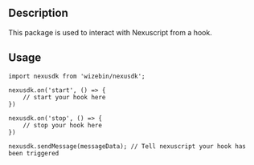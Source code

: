 ## Description

This package is used to interact with Nexuscript from a hook.

## Usage

    import nexusdk from 'wizebin/nexusdk';

    nexusdk.on('start', () => {
        // start your hook here
    })

    nexusdk.on('stop', () => {
        // stop your hook here
    })

    nexusdk.sendMessage(messageData); // Tell nexuscript your hook has been triggered
